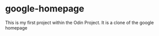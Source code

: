 # google-homepage
This is my first project within the Odin Project. It is a clone of the google homepage
